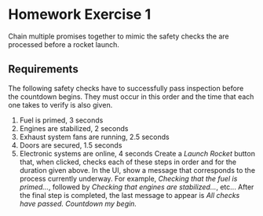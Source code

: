 # Homework Exercise 1
Chain multiple promises together to mimic the safety checks the are processed before a rocket launch.

## Requirements
The following safety checks have to successfully pass inspection before the countdown begins. They must occur in this order and the time that each one takes to verify is also given.
1. Fuel is primed, 3 seconds
2. Engines are stabilized, 2 seconds
3. Exhaust system fans are running, 2.5 seconds
4. Doors are secured, 1.5 seconds
5. Electronic systems are online, 4 seconds
Create a _Launch Rocket_ button that, when clicked, checks each of these steps in order and for the duration given above. In the UI, show a message that corresponds to the process currently underway. For example, _Checking that the fuel is primed..._, followed by _Checking that engines are stabilized..._, etc... After the final step is completed, the last message to appear is _All checks have passed. Countdown my begin._
